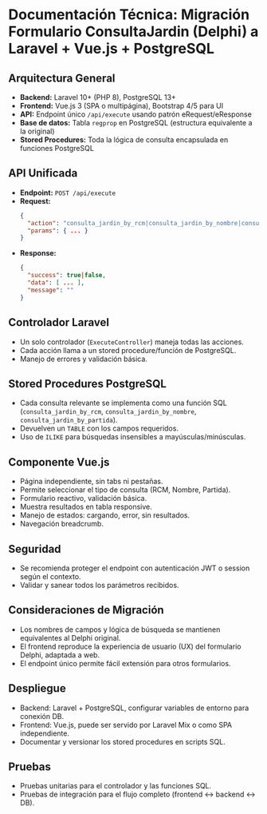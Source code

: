 # Documentación Técnica: Migración Formulario ConsultaJardin (Delphi) a Laravel + Vue.js + PostgreSQL

## Arquitectura General
- **Backend:** Laravel 10+ (PHP 8), PostgreSQL 13+
- **Frontend:** Vue.js 3 (SPA o multipágina), Bootstrap 4/5 para UI
- **API:** Endpoint único `/api/execute` usando patrón eRequest/eResponse
- **Base de datos:** Tabla `regprop` en PostgreSQL (estructura equivalente a la original)
- **Stored Procedures:** Toda la lógica de consulta encapsulada en funciones PostgreSQL

## API Unificada
- **Endpoint:** `POST /api/execute`
- **Request:**
  ```json
  {
    "action": "consulta_jardin_by_rcm|consulta_jardin_by_nombre|consulta_jardin_by_partida",
    "params": { ... }
  }
  ```
- **Response:**
  ```json
  {
    "success": true|false,
    "data": [ ... ],
    "message": ""
  }
  ```

## Controlador Laravel
- Un solo controlador (`ExecuteController`) maneja todas las acciones.
- Cada acción llama a un stored procedure/función de PostgreSQL.
- Manejo de errores y validación básica.

## Stored Procedures PostgreSQL
- Cada consulta relevante se implementa como una función SQL (`consulta_jardin_by_rcm`, `consulta_jardin_by_nombre`, `consulta_jardin_by_partida`).
- Devuelven un `TABLE` con los campos requeridos.
- Uso de `ILIKE` para búsquedas insensibles a mayúsculas/minúsculas.

## Componente Vue.js
- Página independiente, sin tabs ni pestañas.
- Permite seleccionar el tipo de consulta (RCM, Nombre, Partida).
- Formulario reactivo, validación básica.
- Muestra resultados en tabla responsive.
- Manejo de estados: cargando, error, sin resultados.
- Navegación breadcrumb.

## Seguridad
- Se recomienda proteger el endpoint con autenticación JWT o session según el contexto.
- Validar y sanear todos los parámetros recibidos.

## Consideraciones de Migración
- Los nombres de campos y lógica de búsqueda se mantienen equivalentes al Delphi original.
- El frontend reproduce la experiencia de usuario (UX) del formulario Delphi, adaptada a web.
- El endpoint único permite fácil extensión para otros formularios.

## Despliegue
- Backend: Laravel + PostgreSQL, configurar variables de entorno para conexión DB.
- Frontend: Vue.js, puede ser servido por Laravel Mix o como SPA independiente.
- Documentar y versionar los stored procedures en scripts SQL.

## Pruebas
- Pruebas unitarias para el controlador y las funciones SQL.
- Pruebas de integración para el flujo completo (frontend <-> backend <-> DB).

